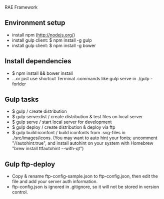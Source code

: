 RAE Framework


## Environment setup

- install npm (http://nodejs.org/)
- install gulp client: $ npm install -g gulp
- install gulp client: $ npm install -g bower

## Install dependencies

- $ npm install && bower install
- ...or just use shortcut Terminal .commands like gulp serve in ./gulp -forlder


## Gulp tasks

- $ gulp / create distribution
- $ gulp serve:dist / create distribution & test files on local server
- $ gulp serve / start local server for development
- $ gulp deploy / create distribution & deploy via ftp
- $ gulp build:iconfont / build iconfonts from .svg-files in ./src/images/icons.
    (You may want to auto hint your fonts; uncomment "//autohint:true", and install autohint on your system with Homebrew "brew install ttfautohint --with-qt")


## Gulp ftp-deploy

- Copy & rename ftp-config-sample.json to ftp-config.json, then edit the file and add your server auth information.
- ftp-config.json is ignored in .gitignore, so it will not be stored in version control.
